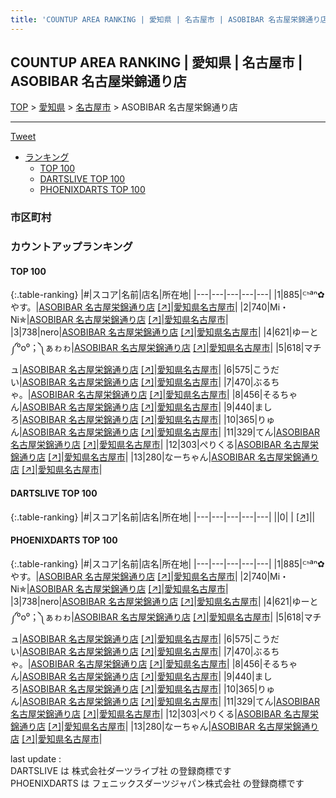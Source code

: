 ```yaml
---
title: 'COUNTUP AREA RANKING | 愛知県 | 名古屋市 | ASOBIBAR 名古屋栄錦通り店'
---
```

## COUNTUP AREA RANKING | 愛知県 | 名古屋市 | ASOBIBAR 名古屋栄錦通り店

[TOP](/darts/rank/) > [愛知県](/darts/rank/愛知県/) > [名古屋市](/darts/rank/愛知県/名古屋市/) > ASOBIBAR 名古屋栄錦通り店

___

<a href="https://twitter.com/share?ref_src=twsrc%5Etfw" data-text="COUNTUP AREA RANKING | 愛知県名古屋市ASOBIBAR 名古屋栄錦通り店" class="twitter-share-button" data-hashtags="DARTSLIVE,PHOENIXDARTS,darts,ダーツ" data-show-count="false">Tweet</a>

* [ランキング](#カウントアップランキング)
    * [TOP 100](#top-100)
    * [DARTSLIVE TOP 100](#dartslive-top-100)
    * [PHOENIXDARTS TOP 100](#phoenixdarts-top-100)

### 市区町村

<ul>

</ul>

### カウントアップランキング

#### TOP 100



{:.table-ranking}
|#|スコア|名前|店名|所在地|
|---|---|---|---|---|
|1|885|<span class="rank-name-pd">ᒼᑋªⁿ✿やす。</span>|<a href="/darts/rank/shops/75228.html">ASOBIBAR 名古屋栄錦通り店</a> <a href="https://vs.phoenixdarts.com/jp/shop/shopDetailInfo/s_75228?s_seq=75228">[↗]</a>|<a href="/darts/rank/愛知県/名古屋市">愛知県名古屋市</a>|
|2|740|<span class="rank-name-pd">Mi・Ni✯</span>|<a href="/darts/rank/shops/75228.html">ASOBIBAR 名古屋栄錦通り店</a> <a href="https://vs.phoenixdarts.com/jp/shop/shopDetailInfo/s_75228?s_seq=75228">[↗]</a>|<a href="/darts/rank/愛知県/名古屋市">愛知県名古屋市</a>|
|3|738|<span class="rank-name-pd">nero</span>|<a href="/darts/rank/shops/75228.html">ASOBIBAR 名古屋栄錦通り店</a> <a href="https://vs.phoenixdarts.com/jp/shop/shopDetailInfo/s_75228?s_seq=75228">[↗]</a>|<a href="/darts/rank/愛知県/名古屋市">愛知県名古屋市</a>|
|4|621|<span class="rank-name-pd">ゆーと༼⁰o⁰；༽ぁゎゎ</span>|<a href="/darts/rank/shops/75228.html">ASOBIBAR 名古屋栄錦通り店</a> <a href="https://vs.phoenixdarts.com/jp/shop/shopDetailInfo/s_75228?s_seq=75228">[↗]</a>|<a href="/darts/rank/愛知県/名古屋市">愛知県名古屋市</a>|
|5|618|<span class="rank-name-pd">マチュ</span>|<a href="/darts/rank/shops/75228.html">ASOBIBAR 名古屋栄錦通り店</a> <a href="https://vs.phoenixdarts.com/jp/shop/shopDetailInfo/s_75228?s_seq=75228">[↗]</a>|<a href="/darts/rank/愛知県/名古屋市">愛知県名古屋市</a>|
|6|575|<span class="rank-name-pd">こうだい</span>|<a href="/darts/rank/shops/75228.html">ASOBIBAR 名古屋栄錦通り店</a> <a href="https://vs.phoenixdarts.com/jp/shop/shopDetailInfo/s_75228?s_seq=75228">[↗]</a>|<a href="/darts/rank/愛知県/名古屋市">愛知県名古屋市</a>|
|7|470|<span class="rank-name-pd">ぶるちゃ。</span>|<a href="/darts/rank/shops/75228.html">ASOBIBAR 名古屋栄錦通り店</a> <a href="https://vs.phoenixdarts.com/jp/shop/shopDetailInfo/s_75228?s_seq=75228">[↗]</a>|<a href="/darts/rank/愛知県/名古屋市">愛知県名古屋市</a>|
|8|456|<span class="rank-name-pd">そるちゃん</span>|<a href="/darts/rank/shops/75228.html">ASOBIBAR 名古屋栄錦通り店</a> <a href="https://vs.phoenixdarts.com/jp/shop/shopDetailInfo/s_75228?s_seq=75228">[↗]</a>|<a href="/darts/rank/愛知県/名古屋市">愛知県名古屋市</a>|
|9|440|<span class="rank-name-pd">ましろ</span>|<a href="/darts/rank/shops/75228.html">ASOBIBAR 名古屋栄錦通り店</a> <a href="https://vs.phoenixdarts.com/jp/shop/shopDetailInfo/s_75228?s_seq=75228">[↗]</a>|<a href="/darts/rank/愛知県/名古屋市">愛知県名古屋市</a>|
|10|365|<span class="rank-name-pd">りゅん</span>|<a href="/darts/rank/shops/75228.html">ASOBIBAR 名古屋栄錦通り店</a> <a href="https://vs.phoenixdarts.com/jp/shop/shopDetailInfo/s_75228?s_seq=75228">[↗]</a>|<a href="/darts/rank/愛知県/名古屋市">愛知県名古屋市</a>|
|11|329|<span class="rank-name-pd">てん</span>|<a href="/darts/rank/shops/75228.html">ASOBIBAR 名古屋栄錦通り店</a> <a href="https://vs.phoenixdarts.com/jp/shop/shopDetailInfo/s_75228?s_seq=75228">[↗]</a>|<a href="/darts/rank/愛知県/名古屋市">愛知県名古屋市</a>|
|12|303|<span class="rank-name-pd">ぺりくる</span>|<a href="/darts/rank/shops/75228.html">ASOBIBAR 名古屋栄錦通り店</a> <a href="https://vs.phoenixdarts.com/jp/shop/shopDetailInfo/s_75228?s_seq=75228">[↗]</a>|<a href="/darts/rank/愛知県/名古屋市">愛知県名古屋市</a>|
|13|280|<span class="rank-name-pd">なーちゃん</span>|<a href="/darts/rank/shops/75228.html">ASOBIBAR 名古屋栄錦通り店</a> <a href="https://vs.phoenixdarts.com/jp/shop/shopDetailInfo/s_75228?s_seq=75228">[↗]</a>|<a href="/darts/rank/愛知県/名古屋市">愛知県名古屋市</a>|


#### DARTSLIVE TOP 100



{:.table-ranking}
|#|スコア|名前|店名|所在地|
|---|---|---|---|---|
||0|<span class="rank-name-dl"> </span>|<a href="/darts/rank/shops/.html"></a> <a href="">[↗]</a>|<a href="/darts/rank//"></a>|


#### PHOENIXDARTS TOP 100



{:.table-ranking}
|#|スコア|名前|店名|所在地|
|---|---|---|---|---|
|1|885|<span class="rank-name-pd">ᒼᑋªⁿ✿やす。</span>|<a href="/darts/rank/shops/75228.html">ASOBIBAR 名古屋栄錦通り店</a> <a href="https://vs.phoenixdarts.com/jp/shop/shopDetailInfo/s_75228?s_seq=75228">[↗]</a>|<a href="/darts/rank/愛知県/名古屋市">愛知県名古屋市</a>|
|2|740|<span class="rank-name-pd">Mi・Ni✯</span>|<a href="/darts/rank/shops/75228.html">ASOBIBAR 名古屋栄錦通り店</a> <a href="https://vs.phoenixdarts.com/jp/shop/shopDetailInfo/s_75228?s_seq=75228">[↗]</a>|<a href="/darts/rank/愛知県/名古屋市">愛知県名古屋市</a>|
|3|738|<span class="rank-name-pd">nero</span>|<a href="/darts/rank/shops/75228.html">ASOBIBAR 名古屋栄錦通り店</a> <a href="https://vs.phoenixdarts.com/jp/shop/shopDetailInfo/s_75228?s_seq=75228">[↗]</a>|<a href="/darts/rank/愛知県/名古屋市">愛知県名古屋市</a>|
|4|621|<span class="rank-name-pd">ゆーと༼⁰o⁰；༽ぁゎゎ</span>|<a href="/darts/rank/shops/75228.html">ASOBIBAR 名古屋栄錦通り店</a> <a href="https://vs.phoenixdarts.com/jp/shop/shopDetailInfo/s_75228?s_seq=75228">[↗]</a>|<a href="/darts/rank/愛知県/名古屋市">愛知県名古屋市</a>|
|5|618|<span class="rank-name-pd">マチュ</span>|<a href="/darts/rank/shops/75228.html">ASOBIBAR 名古屋栄錦通り店</a> <a href="https://vs.phoenixdarts.com/jp/shop/shopDetailInfo/s_75228?s_seq=75228">[↗]</a>|<a href="/darts/rank/愛知県/名古屋市">愛知県名古屋市</a>|
|6|575|<span class="rank-name-pd">こうだい</span>|<a href="/darts/rank/shops/75228.html">ASOBIBAR 名古屋栄錦通り店</a> <a href="https://vs.phoenixdarts.com/jp/shop/shopDetailInfo/s_75228?s_seq=75228">[↗]</a>|<a href="/darts/rank/愛知県/名古屋市">愛知県名古屋市</a>|
|7|470|<span class="rank-name-pd">ぶるちゃ。</span>|<a href="/darts/rank/shops/75228.html">ASOBIBAR 名古屋栄錦通り店</a> <a href="https://vs.phoenixdarts.com/jp/shop/shopDetailInfo/s_75228?s_seq=75228">[↗]</a>|<a href="/darts/rank/愛知県/名古屋市">愛知県名古屋市</a>|
|8|456|<span class="rank-name-pd">そるちゃん</span>|<a href="/darts/rank/shops/75228.html">ASOBIBAR 名古屋栄錦通り店</a> <a href="https://vs.phoenixdarts.com/jp/shop/shopDetailInfo/s_75228?s_seq=75228">[↗]</a>|<a href="/darts/rank/愛知県/名古屋市">愛知県名古屋市</a>|
|9|440|<span class="rank-name-pd">ましろ</span>|<a href="/darts/rank/shops/75228.html">ASOBIBAR 名古屋栄錦通り店</a> <a href="https://vs.phoenixdarts.com/jp/shop/shopDetailInfo/s_75228?s_seq=75228">[↗]</a>|<a href="/darts/rank/愛知県/名古屋市">愛知県名古屋市</a>|
|10|365|<span class="rank-name-pd">りゅん</span>|<a href="/darts/rank/shops/75228.html">ASOBIBAR 名古屋栄錦通り店</a> <a href="https://vs.phoenixdarts.com/jp/shop/shopDetailInfo/s_75228?s_seq=75228">[↗]</a>|<a href="/darts/rank/愛知県/名古屋市">愛知県名古屋市</a>|
|11|329|<span class="rank-name-pd">てん</span>|<a href="/darts/rank/shops/75228.html">ASOBIBAR 名古屋栄錦通り店</a> <a href="https://vs.phoenixdarts.com/jp/shop/shopDetailInfo/s_75228?s_seq=75228">[↗]</a>|<a href="/darts/rank/愛知県/名古屋市">愛知県名古屋市</a>|
|12|303|<span class="rank-name-pd">ぺりくる</span>|<a href="/darts/rank/shops/75228.html">ASOBIBAR 名古屋栄錦通り店</a> <a href="https://vs.phoenixdarts.com/jp/shop/shopDetailInfo/s_75228?s_seq=75228">[↗]</a>|<a href="/darts/rank/愛知県/名古屋市">愛知県名古屋市</a>|
|13|280|<span class="rank-name-pd">なーちゃん</span>|<a href="/darts/rank/shops/75228.html">ASOBIBAR 名古屋栄錦通り店</a> <a href="https://vs.phoenixdarts.com/jp/shop/shopDetailInfo/s_75228?s_seq=75228">[↗]</a>|<a href="/darts/rank/愛知県/名古屋市">愛知県名古屋市</a>|


<div class="footer border-top border-gray-light mt-5 pt-3 text-right text-gray">
    last update : <span style="font-weight: italic" id="foot_last_modified"></span><br />
    DARTSLIVE は 株式会社ダーツライブ社 の登録商標です<br />
    PHOENIXDARTS は フェニックスダーツジャパン株式会社 の登録商標です<br />
</div>

<script src="https://cdnjs.cloudflare.com/ajax/libs/jquery.tablesorter/2.31.3/js/jquery.tablesorter.min.js" integrity="sha512-qzgd5cYSZcosqpzpn7zF2ZId8f/8CHmFKZ8j7mU4OUXTNRd5g+ZHBPsgKEwoqxCtdQvExE5LprwwPAgoicguNg==" crossorigin="anonymous" referrerpolicy="no-referrer"></script>
<link rel="stylesheet" href="https://cdnjs.cloudflare.com/ajax/libs/jquery.tablesorter/2.31.3/css/theme.default.min.css" integrity="sha512-wghhOJkjQX0Lh3NSWvNKeZ0ZpNn+SPVXX1Qyc9OCaogADktxrBiBdKGDoqVUOyhStvMBmJQ8ZdMHiR3wuEq8+w==" crossorigin="anonymous" referrerpolicy="no-referrer" />
<script>
$(function() {
    $(".table-ranking").tablesorter({sortList:[[0, 0]]});
    $("#foot_last_modified").text(formatDate(new Date(document.lastModified), 'yyyy-MM-dd HH:mm:ss'));
});
</script>

<script async src="https://platform.twitter.com/widgets.js" charset="utf-8"></script>
